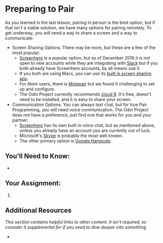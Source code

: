 # Preparing to Pair
<!-- *Estimated Time: .5 hrs* -->

As you learned in the last lesson, pairing in person is the best option, but if that isn't a viable solution, we have many options for pairing remotely. To get underway, you will need a way to share a screen and a way to communicate:
* Screen Sharing Options. There may be more, but these are a few of the most popular:
  * [Screenhero](https://screenhero.com/) is a popular option, but as of December 2016 it is not open to new accounts while they are integrating with [Slack](https://slack.com/) but if you both already have Screenhero accounts, by all means use it.
  * If you both are using Macs, you can use its [built in screen sharing app](https://support.apple.com/kb/PH18686).  
  * For Atom users, there is [Motepair](https://atom.io/packages/motepair) but we found it challenging to set up and configure.
  * The Odin Project currently recommends [cloud 9](https://c9.io). It's free, doesn't need to be installed, and it is easy to share your screen.
* Communication Options. You can always text chat, but for true Pair Programming, you will need voice communication. The Odin Project does not have a preference, just find one that works for you and your partner:
  * [Screenhero](https://screenhero.com/) has its own built in voice chat, but as mentioned above, unless you already have an account you are currently out of luck.
  * Microsoft's [Skype](https://www.skype.com/) is probably the most well known.
  * The other primary option is [Google Hangouts](https://hangouts.google.com/).  


## You'll Need to Know:
*

## Your Assignment:

1.

## Additional Resources

*This section contains helpful links to other content. It isn't required, so consider it supplemental for if you need to dive deeper into something*

*
